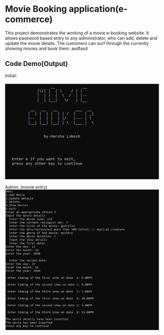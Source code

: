 # Movie Booking application(e-commerce)

This project demonstrates the working of a movie e-booking website.
It allows password based entry to any administrator, who can add, delete and update the movie details.
The customers can surf through the currently showing movies and book them. 
asdfasd
## Code Demo(Output)
Initial:


![](movie_booker(c++)/images/intro.png)
 
Admin: (movie entry)
![](movie_booker(c++)/images/addmovie.png)
